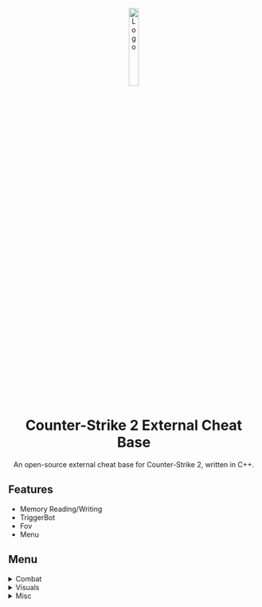 <p align="center">
  <img src="https://github.com/PhilipPanda/CS2-External-Base/blob/main/Images/logo.png?raw=true" alt="Logo" width="20%">
</p>

<h1 align="center">Counter-Strike 2 External Cheat Base</h1>

<p align="center">An open-source external cheat base for Counter-Strike 2, written in C++.</p>

## Features

- Memory Reading/Writing
- TriggerBot
- Fov
- Menu

## Menu

<details>
  <summary>Combat</summary>
  <p align="center">
    <img src="https://github.com/PhilipPanda/CS2-External-Base/blob/main/Images/combat.png?raw=true" alt="Combat Feature" width="60%">
  </p>
</details>

<details>
  <summary>Visuals</summary>
  <p align="center">
    <img src="https://github.com/PhilipPanda/CS2-External-Base/blob/main/Images/visuals.png?raw=true" alt="Visuals Feature" width="60%">
  </p>
</details>

<details>
  <summary>Misc</summary>
  <p align="center">
    <img src="https://github.com/PhilipPanda/CS2-External-Base/blob/main/Images/misc.png?raw=true" alt="Misc Feature" width="60%">
  </p>
</details>
